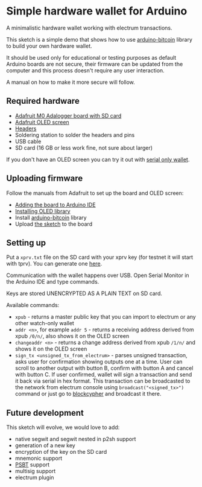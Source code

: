 # Simple hardware wallet for Arduino

A minimalistic hardware wallet working with electrum transactions.

This sketch is a simple demo that shows how to use [arduino-bitcoin](https://github.com/arduino-bitcoin/arduino-bitcoin) library to build your own hardware wallet.

It should be used only for educational or testing purposes as default Arduino boards are not secure, their firmware can be updated from the computer and this process doesn't require any user interaction.

A manual on how to make it more secure will follow.

## Required hardware

- [Adafruit M0 Adalogger board with SD card](https://www.adafruit.com/product/2796)
- [Adafruit OLED screen](https://www.adafruit.com/product/2900)
- [Headers](https://www.adafruit.com/product/2886)
- Soldering station to solder the headers and pins
- USB cable
- SD card (16 GB or less work fine, not sure about larger)

If you don't have an OLED screen you can try it out with [serial only wallet](./serial_only_wallet/serial_only_wallet.ino).

## Uploading firmware

Follow the manuals from Adafruit to set up the board and OLED screen:

- [Adding the board to Arduino IDE](https://learn.adafruit.com/adafruit-feather-m0-adalogger/setup)
- [Installing OLED library](https://learn.adafruit.com/adafruit-oled-featherwing/featheroled-library)
- Install [arduino-bitcoin](https://github.com/arduino-bitcoin/arduino-bitcoin) library
- Upload [the sketch](./hardware_wallet/hardware_wallet.ino) to the board

## Setting up

Put a `xprv.txt` file on the SD card with your xprv key (for testnet it will start with tprv). You can generate one [here](https://iancoleman.io/bip39/).

Communication with the wallet happens over USB. Open Serial Monitor in the Arduino IDE and type commands.

Keys are stored UNENCRYPTED AS A PLAIN TEXT on SD card.

Available commands:

- `xpub` - returns a master public key that you can import to electrum or any other watch-only wallet
- `addr <n>`, for example `addr 5` - returns a receiving address derived from xpub `/0/n/`, also shows it on the OLED screen
- `changeaddr <n>` - returns a change address derived from xpub `/1/n/` and shows it on the OLED screen
- `sign_tx <unsigned_tx_from_electrum>` - parses unsigned transaction, asks user for confirmation showing outputs one at a time. User can scroll to another output with button B, confirm with button A and cancel with button C. If user confirmed, wallet will sign a transaction and send it back via serial in hex format. This transaction can be broadcasted to the network from electrum console using `broadcast("<signed_tx>")` command or just go to [blockcypher](https://live.blockcypher.com/btc-testnet/pushtx/) and broadcast it there.

## Future development

This sketch will evolve, we would love to add:

- native segwit and segwit nested in p2sh support
- generation of a new key
- encryption of the key on the SD card
- mnemonic support
- [PSBT](https://github.com/bitcoin/bips/blob/master/bip-0174.mediawiki) support
- multisig support
- electrum plugin
